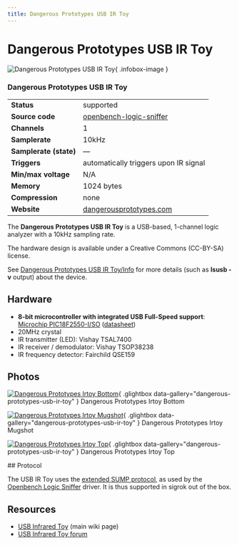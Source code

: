 ```yaml
---
title: Dangerous Prototypes USB IR Toy
---
```


# Dangerous Prototypes USB IR Toy

<div class="infobox" markdown>

![Dangerous Prototypes USB IR Toy](./img/Dangerous_prototypes_irtoy_bottom.jpg){ .infobox-image }

### Dangerous Prototypes USB IR Toy

| | |
|---|---|
| **Status** | supported |
| **Source code** | [openbench-logic-sniffer](https://github.com/OpenTraceLab/OpenTraceCapture/tree/main/src/hardware/openbench-logic-sniffer) |
| **Channels** | 1 |
| **Samplerate** | 10kHz |
| **Samplerate (state)** | — |
| **Triggers** | automatically triggers upon IR signal |
| **Min/max voltage** | N/A |
| **Memory** | 1024 bytes |
| **Compression** | none |
| **Website** | [dangerousprototypes.com](http://dangerousprototypes.com/docs/USB_Infrared_Toy) |

</div>

The **Dangerous Prototypes USB IR Toy** is a USB-based, 1-channel logic analyzer with a 10kHz sampling rate.

The hardware design is available under a Creative Commons (CC-BY-SA) license.

See [Dangerous Prototypes USB IR Toy/Info](https://sigrok.org/wiki/Dangerous_Prototypes_USB_IR_Toy/Info) for more details (such as **lsusb -v** output) about the device.

## Hardware
- **8-bit microcontroller with integrated USB Full-Speed support**: [Microchip PIC18F2550-I/SO](http://www.microchip.com/wwwproducts/Devices.aspx?dDocName=en010280) ([datasheet](http://ww1.microchip.com/downloads/en/DeviceDoc/39632e.pdf))
- 20MHz crystal
- IR transmitter (LED): Vishay TSAL7400
- IR receiver / demodulator: Vishay TSOP38238
- IR frequency detector: Fairchild QSE159

## Photos

<div class="photo-grid" markdown>

[![Dangerous Prototypes Irtoy Bottom](./img/Dangerous_prototypes_irtoy_bottom.jpg)](./img/Dangerous_prototypes_irtoy_bottom.jpg "Dangerous Prototypes Irtoy Bottom"){ .glightbox data-gallery="dangerous-prototypes-usb-ir-toy" }
<span class="caption">Dangerous Prototypes Irtoy Bottom</span>

[![Dangerous Prototypes Irtoy Mugshot](./img/Dangerous_prototypes_irtoy_mugshot.jpg)](./img/Dangerous_prototypes_irtoy_mugshot.png "Dangerous Prototypes Irtoy Mugshot"){ .glightbox data-gallery="dangerous-prototypes-usb-ir-toy" }
<span class="caption">Dangerous Prototypes Irtoy Mugshot</span>

[![Dangerous Prototypes Irtoy Top](./img/Dangerous_prototypes_irtoy_top.jpg)](./img/Dangerous_prototypes_irtoy_top.jpg "Dangerous Prototypes Irtoy Top"){ .glightbox data-gallery="dangerous-prototypes-usb-ir-toy" }
<span class="caption">Dangerous Prototypes Irtoy Top</span>

</div>
## Protocol

The USB IR Toy uses the [extended SUMP protocol](http://dangerousprototypes.com/docs/The_Logic_Sniffer%27s_extended_SUMP_protocol), as used by the [Openbench Logic Sniffer](https://sigrok.org/wiki/Openbench_Logic_Sniffer) driver. It is thus supported in sigrok out of the box.

## Resources
- [USB Infrared Toy](http://dangerousprototypes.com/docs/USB_Infrared_Toy) (main wiki page)
- [USB Infrared Toy forum](http://dangerousprototypes.com/forum/viewforum.php?f=29)

